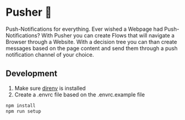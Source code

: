 # Pusher 💪

Push-Notifications for everything. Ever wished a Webpage had Push-Notifications? With Pusher you can create Flows that will navigate a Browser through a Website. With a decision tree you can than create messages based on the page content and send them through a push notification channel of your choice.

## Development

1. Make sure [direnv](https://direnv.net/) is installed
2. Create a .envrc file based on the .envrc.example file

```ts
npm install
npm run setup
```